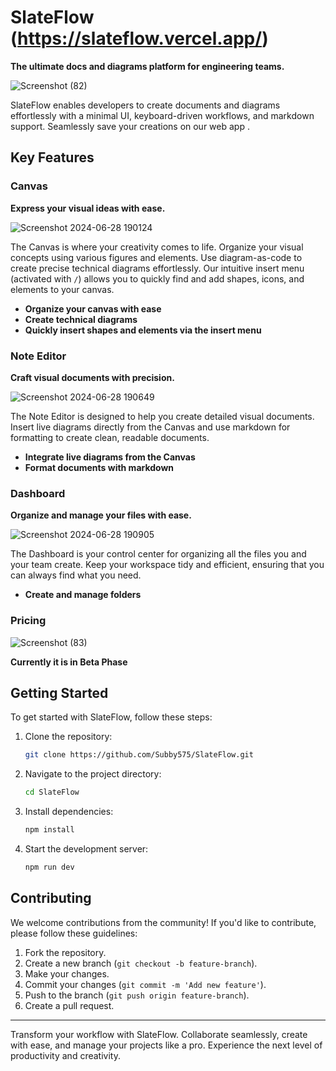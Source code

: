 # SlateFlow (https://slateflow.vercel.app/)

**The ultimate docs and diagrams platform for engineering teams.**


![Screenshot (82)](https://github.com/Subby575/SlateFlow/assets/114326247/4c3c6dea-e850-4764-84c2-cedda0a8d113)

SlateFlow enables developers to create documents and diagrams effortlessly with a minimal UI, keyboard-driven workflows, and markdown support. Seamlessly save your creations on our web app .

## Key Features

### Canvas
**Express your visual ideas with ease.**


![Screenshot 2024-06-28 190124](https://github.com/Subby575/SlateFlow/assets/114326247/da698274-6f79-4b87-bd89-fdbf9a62a38c)


The Canvas is where your creativity comes to life. Organize your visual concepts using various figures and elements. Use diagram-as-code to create precise technical diagrams effortlessly. Our intuitive insert menu (activated with `/`) allows you to quickly find and add shapes, icons, and elements to your canvas.

- **Organize your canvas with ease**
- **Create technical diagrams**
- **Quickly insert shapes and elements via the insert menu**

### Note Editor
**Craft visual documents with precision.**


![Screenshot 2024-06-28 190649](https://github.com/Subby575/SlateFlow/assets/114326247/0381f1a3-da00-48ae-9413-ea11e0300ff0)


The Note Editor is designed to help you create detailed visual documents. Insert live diagrams directly from the Canvas and use markdown for formatting to create clean, readable documents.

- **Integrate live diagrams from the Canvas**
- **Format documents with markdown**

### Dashboard
**Organize and manage your files with ease.**

![Screenshot 2024-06-28 190905](https://github.com/Subby575/SlateFlow/assets/114326247/871e9255-9fd3-4280-a158-da2e4d2b1426)

The Dashboard is your control center for organizing all the files you and your team create. Keep your workspace tidy and efficient, ensuring that you can always find what you need.

- **Create and manage folders**


### Pricing


![Screenshot (83)](https://github.com/Subby575/SlateFlow/assets/114326247/846b2e7f-33e7-42e6-9d0e-bd40d82d7ab5)


**Currently it is in Beta Phase**

## Getting Started

To get started with SlateFlow, follow these steps:

1. Clone the repository:
   ```bash
   git clone https://github.com/Subby575/SlateFlow.git
   ```
2. Navigate to the project directory:
   ```bash
   cd SlateFlow
   ```
3. Install dependencies:
   ```bash
   npm install
   ```
4. Start the development server:
   ```bash
   npm run dev
   ```

## Contributing

We welcome contributions from the community! If you'd like to contribute, please follow these guidelines:

1. Fork the repository.
2. Create a new branch (`git checkout -b feature-branch`).
3. Make your changes.
4. Commit your changes (`git commit -m 'Add new feature'`).
5. Push to the branch (`git push origin feature-branch`).
6. Create a pull request.


---

Transform your workflow with SlateFlow. Collaborate seamlessly, create with ease, and manage your projects like a pro. Experience the next level of productivity and creativity.
